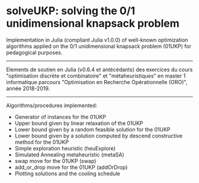 # solveUKP: solving the 0/1 unidimensional knapsack problem
Implementation in Julia (compliant Julia v1.0.0) of well-known optimization algorithms applied on the 0/1 unidimensional knapsack problem (01UKP) for pedagogical purposes.

------

Elements de soutien en Julia (v0.6.4 et antécédants) des exercices du cours "optimisation discrète et combinatoire" et "métaheuristiques" en master 1 informatique parcours "Optimisation en Recherche Opérationnelle (ORO)", année 2018-2019.

------

Algorithms/procedures implemented: 
  
-  Generator of instances for the 01UKP
-  Upper bound given by linear relaxation of the 01UKP
-  Lower bound given by a random feasible solution for the 01UKP
-  Lower bound given by a solution computed by descend constructive method for the 01UKP
-  Simple exploration heuristic (heuExplore)
-  Simulated Annealing metaheuristic (metaSA)
-  swap move for the 01UKP (swap)
-  add_or_drop move for the 01UKP (addOrDrop)
-  Plotting solutions and the cooling schedule
